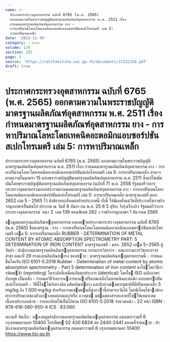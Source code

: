 ```yaml
---
name: >-
  ประกาศกระทรวงอุตสาหกรรม ฉบับที่ 6765 (พ.ศ. 2565)
  ออกตามความในพระราชบัญญัติมาตรฐานผลิตภัณฑ์อุตสาหกรรม พ.ศ. 2511 เรื่อง
  กำหนดมาตรฐานผลิตภัณฑ์อุตสาหกรรม ยาง -
  การหาปริมาณโลหะโดยเทคนิคอะตอมิกแอบซอร์ปชันสเปกโทรเมตรี เล่ม 5:
  การหาปริมาณเหล็ก
date: '2022-11-30'
category: ง พิเศษ
volume: 139
section: 282
page: 3
source: 'https://ratchakitcha.soc.go.th/documents/17231256.pdf'
draft: true
---
```


# ประกาศกระทรวงอุตสาหกรรม ฉบับที่ 6765 (พ.ศ. 2565) ออกตามความในพระราชบัญญัติมาตรฐานผลิตภัณฑ์อุตสาหกรรม พ.ศ. 2511 เรื่อง กำหนดมาตรฐานผลิตภัณฑ์อุตสาหกรรม ยาง - การหาปริมาณโลหะโดยเทคนิคอะตอมิกแอบซอร์ปชันสเปกโทรเมตรี เล่ม 5: การหาปริมาณเหล็ก

ประกาศกระทรวงอุตสาหกรรม ฉบับที่ 6765 (พ.ศ. 2565) ออกตามความในพระราชบัญญัติมาตรฐานผลิตภัณฑ์อุตสาหกรรม พ.ศ. 2511 เรื่อง กำหนดมาตรฐานผลิตภัณฑ์อุตสาหกรรม ยาง - การหาปริมาณโลหะโดยเทคนิคอะตอมิกแอบซอร์ปชันสเปกโทรเมตรี เล่ม 5: การหาปริมาณเหล็ก อำนาจตามความในมาตรา 15 แห่งพระราชบัญญัติมาตรฐานผลิตภัณฑ์อุตสาหกรรม พ.ศ. 2511 ซึ่งแก้ไขเพิ่มเติมโดยพระราชบัญญัติมาตรฐานผลิตภัณฑ์อุตสาหกรรม (ฉบับที่ 7) พ.ศ. 2558 รัฐมนตรีว่าการกระทรวงอุตสาหกรรมออกประกาศกาหนดมาตรฐานผลิตภัณฑ์อุตสาหกรรม ยาง - การหาปริมาณโลหะโดยเทคนิคอะตอมิกแอบซอร์ปชันสเปกโทรเมตรี เล่ม 5: การหาปริมาณเหล็ก มาตรฐานเลขที่ มอก. 2652 เล่ม 5 - 2565 ไว้ ดังมีรายละเอียดต่อท้ายประกาศนี้ ทั้งนี้ ให้มีผลตั้งแต่วันที่ประกาศในราชกิจจานุเบกษาเป็นต้นไป ประกาศ ณ วันที่ 9 กันยา ยน พ.ศ. 25 6 5 สุริยะ จึงรุ่งเรืองกิจ รัฐมนตรีว่าการกระทรวงอุตสาหกรรม ้ หนา 3 ่ เลม 139 ตอนพิเศษ 282 ง ราชกิจจานุเบกษา 1 ธันวาคม 2565

ขอมูลมาตรฐานผลิตภัณฑอุตสาหกรรม แนบทายประกาศกระทรวงอุตสาหกรรม ฉบับที่ 6765 (พ.ศ. 2565) ชื่อมาตรฐาน : ยาง - การหาปริมาณโลหะโดยเทคนิคอะตอมิกแอบซอรปชันสเปกโทรเมตรี เลม 5: การหาปริมาณเหล็ก RUBBER - DETERMINATION OF METAL CONTENT BY ATOMIC ABSORPTION SPECTROMETRY PART: 5 DETERMINATION OF IRON CONTENT มาตรฐานเลขที่ : มอก. 2652 เลม 5−2565 ผู้จัดทํา : สํานักงานมาตรฐานผลิตภัณฑอุตสาหกรรม กรรมการวิชาการ : คณะกรรมการวิชาการรายสาขา คณะที่ 29 ยางและผลิตภัณฑยาง ขอบขาย : มาตรฐานผลิตภัณฑอุตสาหกรรมนี้ - กําหนดขึ้นโดยรับ ISO 6101-5:2018 Rubber - Determination of metal content by atomic absorption spectrometry - Part 5 determination of iron content มาใชโดยวิธีการพิมพซ้ํา (reprinting) ในระดับที่เหมือนกันทุกประการ (identical) โดยใช ISO ฉบับภาษาอังกฤษ เป็นหลัก - กําหนดวิธีวิเคราะหการหาคาปริมาณเหล็กโดยเทคนิคอะตอมิก แอบซอรปชันสเปกโทรเมตรี - วิธีนี้ใชได้กับยางดิบ ผลิตภัณฑยาง และน้ํายางขนธรรมชาติที่มีปริมาณเหล็ก 5 mg/kg ถึง 1 000 mg/kg สําหรับความเขมขนที่สูงกวานี้สามารถวัดได้ โดยมีเงื่อนไขวาต้องทําการปรับมวลของตัวอยางทดสอบและ/หรือ ความเข มขนของสารละลายที่ใชให้เหมาะสม เนื้อหาประกอบด้วย : รายละเอียดให้เป็นไปตาม ISO 6101-5:2018 จํานวนหน้า : 22 หน้า ISBN : 978-616-580-950-4 ICS : 83.060

สถานที่ จัดเก็บ : หองสมุดสํานักงานมาตรฐานผลิตภัณฑอุตสาหกรรม ถนนพระรามที่ 6 กรุงเทพมหานคร 10400 โทรศัพท 02 430 6834 ต่อ 2440-2441 สถานที่จําหนาย : สํานักงานมาตรฐานผลิตภัณฑอุตสาหกรรม ถนนพระรามที่ 6 กรุงเทพมหานคร 10400 https://www.tisi.go.th
